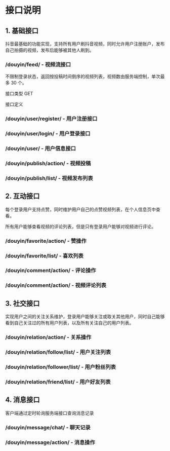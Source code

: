 

# 接口说明


## 1. 基础接口

抖音最基础的功能实现，支持所有用户刷抖音视频，同时允许用户注册账户，发布自己拍摄的视频，发布后能够被其他人刷到。


### /douyin/feed/ - 视频流接口

不限制登录状态，返回按投稿时间倒序的视频列表，视频数由服务端控制，单次最多 30 个。

接口类型 GET

接口定义


### /douyin/user/register/ - 用户注册接口



### /douyin/user/login/ - 用户登录接口



### /douyin/user/ - 用户信息接口



### /douyin/publish/action/ - 视频投稿



### /douyin/publish/list/ - 视频发布列表




## 2. 互动接口

每个登录用户支持点赞，同时维护用户自己的点赞视频列表，在个人信息页中查看。

所有用户能够查看视频的评论列表，但是只有登录用户能够对视频进行评论。


### /douyin/favorite/action/ - 赞操作

### /douyin/favorite/list/ - 喜欢列表

### /douyin/comment/action/ - 评论操作

### /douyin/comment/action/ - 视频评论列表


## 3. 社交接口

实现用户之间的关注关系维护，登录用户能够关注或取关其他用户，同时自己能够看到自己关注过的所有用户列表，以及所有关注自己的用户列表。

### /douyin/relation/action/ - 关系操作

### /douyin/relation/follow/list/ - 用户关注列表

### /douyin/relation/follower/list/ - 用户粉丝列表

### /douyin/relation/friend/list/ - 用户好友列表


## 4. 消息接口

客户端通过定时轮询服务端接口查询消息记录

### /douyin/message/chat/ - 聊天记录

### /douyin/message/action/ - 消息操作


